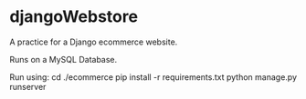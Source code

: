 # djangoWebstore
A practice for a Django ecommerce website.

Runs on a MySQL Database.

Run using:
cd ./ecommerce
pip install -r requirements.txt
python manage.py runserver
